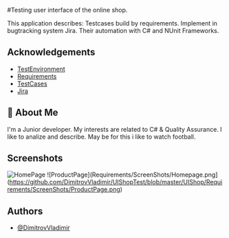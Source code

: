 #Testing user interface of the online shop.

This application describes:
Testcases build by requirements.
Implement in bugtracking system Jira. 
Their automation with C# and NUnit Frameworks.



## Acknowledgements

 - [TestЕnvironment](https://shop.demoqa.com/)
 - [Requirements](https://github.com/DimitrovVladimir/UIShopTest/blob/master/UIShop/Requirements/Requirements.docx)
 - [TestCases](https://github.com/DimitrovVladimir/UIShopTest/blob/master/UIShop/Requirements/TestCaseManagement.xlsx)
 - [Jira](https://jirovqa.atlassian.net/jira/your-work)


## 🚀 About Me
I'm a Junior developer.
My interests are related to C# & Quality Assurance.
I like to analize and describe.
May be for this i like to watch football.



## Screenshots

![HomePage]([Requirements/ScreenShots/Homepage.png](https://github.com/DimitrovVladimir/UIShopTest/blob/master/UIShop/Requirements/ScreenShots/Homepage.png))
![ProductPage](Requirements/ScreenShots/Homepage.png](https://github.com/DimitrovVladimir/UIShopTest/blob/master/UIShop/Requirements/ScreenShots/ProductPage.png)


## Authors

- [@DimitrovVladimir](https://github.com/DimitrovVladimir)
